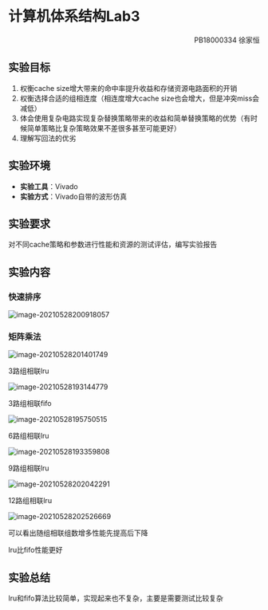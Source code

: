 

# 计算机体系结构Lab3



<p align="right">PB18000334 徐家恒</p>

## 实验目标

1. 权衡cache size增大带来的命中率提升收益和存储资源电路面积的开销
2. 权衡选择合适的组相连度（相连度增大cache size也会增大，但是冲突miss会减低）
3. 体会使用复杂电路实现复杂替换策略带来的收益和简单替换策略的优势（有时候简单策略比复杂策略效果不差很多甚至可能更好）
4. 理解写回法的优劣



## 实验环境

* **实验工具**：Vivado
* **实验方式**：Vivado自带的波形仿真



## 实验要求

对不同cache策略和参数进行性能和资源的测试评估，编写实验报告



## 实验内容

### 快速排序

![image-20210528200918057](C:\Users\xujh2649\AppData\Roaming\Typora\typora-user-images\image-20210528200918057.png)



### 矩阵乘法

![image-20210528201401749](C:\Users\xujh2649\AppData\Roaming\Typora\typora-user-images\image-20210528201401749.png)



3路组相联lru

![image-20210528193144779](C:\Users\xujh2649\AppData\Roaming\Typora\typora-user-images\image-20210528200356419.png)

3路组相联fifo

![image-20210528195750515](C:\Users\xujh2649\AppData\Roaming\Typora\typora-user-images\image-20210528195750515.png)

6路组相联lru

![image-20210528193359808](C:\Users\xujh2649\AppData\Roaming\Typora\typora-user-images\image-20210528193359808.png)

9路组相联lru

![image-20210528202042291](C:\Users\xujh2649\AppData\Roaming\Typora\typora-user-images\image-20210528202042291.png)

12路组相联lru

![image-20210528202526669](C:\Users\xujh2649\AppData\Roaming\Typora\typora-user-images\image-20210528202526669.png)



可以看出随组相联组数增多性能先提高后下降

lru比fifo性能更好

## 实验总结

lru和fifo算法比较简单，实现起来也不复杂，主要是需要测试比较复杂